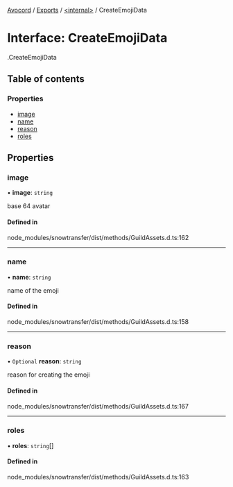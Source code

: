 [Avocord](../README.md) / [Exports](../modules.md) / [<internal\>](../modules/internal_.md) / CreateEmojiData

# Interface: CreateEmojiData

[<internal>](../modules/internal_.md).CreateEmojiData

## Table of contents

### Properties

- [image](internal_.CreateEmojiData.md#image)
- [name](internal_.CreateEmojiData.md#name)
- [reason](internal_.CreateEmojiData.md#reason)
- [roles](internal_.CreateEmojiData.md#roles)

## Properties

### image

• **image**: `string`

base 64 avatar

#### Defined in

node_modules/snowtransfer/dist/methods/GuildAssets.d.ts:162

___

### name

• **name**: `string`

name of the emoji

#### Defined in

node_modules/snowtransfer/dist/methods/GuildAssets.d.ts:158

___

### reason

• `Optional` **reason**: `string`

reason for creating the emoji

#### Defined in

node_modules/snowtransfer/dist/methods/GuildAssets.d.ts:167

___

### roles

• **roles**: `string`[]

#### Defined in

node_modules/snowtransfer/dist/methods/GuildAssets.d.ts:163
